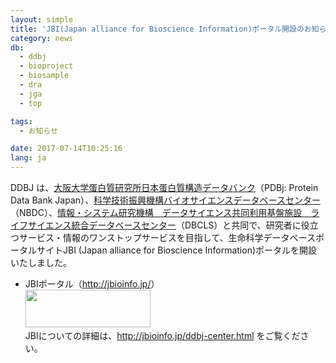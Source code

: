 ```yaml
---
layout: simple
title: 'JBI(Japan alliance for Bioscience Information)ポータル開設のお知らせ'
category: news
db:
  - ddbj
  - bioproject
  - biosample
  - dra
  - jga
  - top

tags:
  - お知らせ

date: 2017-07-14T10:25:16
lang: ja
---
```


DDBJ は、<a href="https://pdbj.org/">大阪大学蛋白質研究所日本蛋白質構造データバンク</a>（PDBj: Protein Data Bank Japan）、<a href="https://biosciencedbc.jp/">科学技術振興機構バイオサイエンスデータベースセンター</a>（NBDC）、<a href="http://dbcls.rois.ac.jp/">情報・システム研究機構　データサイエンス共同利用基盤施設　ライフサイエンス統合データベースセンター</a>（DBCLS）と共同で、研究者に役立つサービス・情報のワンストップサービスを目指して、生命科学データベースポータルサイトJBI (Japan alliance for Bioscience Information)ポータルを開設いたしました。<br>

<ul class="d_triangle">
    <li>JBIポータル（<a href="http://jbioinfo.jp/">http://jbioinfo.jp/</a>）<br><img src="{{ site.baseurl }}/assets/images/news/jbi_logo-e1499915245761.png" alt="" width="200" height="60" class="alignnone size-full wp-image-49370"><br>JBIについての詳細は、<a href="http://jbioinfo.jp/ddbj-center.html">http://jbioinfo.jp/ddbj-center.html</a> をご覧ください。</li>
</ul>

